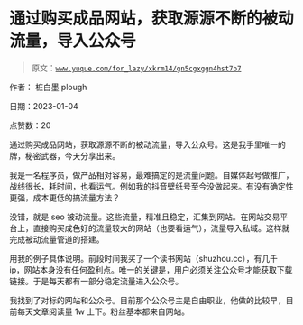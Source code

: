 # 通过购买成品网站，获取源源不断的被动流量，导入公众号

> 原文：[`www.yuque.com/for_lazy/xkrm14/gn5cgxggn4hst7b7`](https://www.yuque.com/for_lazy/xkrm14/gn5cgxggn4hst7b7)



作者： 桩白墨 plough 

日期：2023-01-04 

点赞数：20 

通过购买成品网站，获取源源不断的被动流量，导入公众号。这是我手里唯一的牌，秘密武器，今天分享出来。 

我是一名程序员，做产品相对容易，最难搞定的是流量问题。自媒体起号做推广，战线很长，耗时间，也看运气。例如我的抖音壁纸号至今没做起来。有没有确定性更强，成本更低的搞流量方法？ 

没错，就是 seo 被动流量。这些流量，精准且稳定，汇集到网站。在网站交易平台上，直接购买成色好的流量较大的网站（也要看运气），流量导入私域。这样就完成被动流量管道的搭建。 

用我的例子具体说明。前段时间我买了一个读书网站（shuzhou.cc），有几千 ip，网站本身没有任何盈利点。唯一的关键是，用户必须关注公众号才能获取下载链接。于是每天都有一部分稳定流量进入公众号。 

我找到了对标的网站和公众号。目前那个公众号主是自由职业，他做的比较早，目前每天文章阅读量 1w 上下。粉丝基本都来自网站。 

